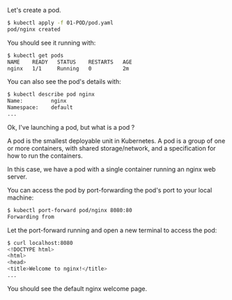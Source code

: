 Let's create a pod.

```bash
$ kubectl apply -f 01-POD/pod.yaml
pod/nginx created
```

You should see it running with:

```bash
$ kubectl get pods
NAME    READY   STATUS    RESTARTS   AGE
nginx   1/1     Running   0          2m
```

You can also see the pod's details with:

```bash
$ kubectl describe pod nginx
Name:         nginx
Namespace:    default
...
```

Ok, I've launching a pod, but what is a pod ?

A pod is the smallest deployable unit in Kubernetes. A pod is a group of one or more containers, with shared storage/network, and a specification for how to run the containers.

In this case, we have a pod with a single container running an nginx web server.

You can access the pod by port-forwarding the pod's port to your local machine:

```bash
$ kubectl port-forward pod/nginx 8080:80
Forwarding from
```

Let the port-forward running and open a new terminal to access the pod:

```bash
$ curl localhost:8080
<!DOCTYPE html>
<html>
<head>
<title>Welcome to nginx!</title>
...
```

You should see the default nginx welcome page.
